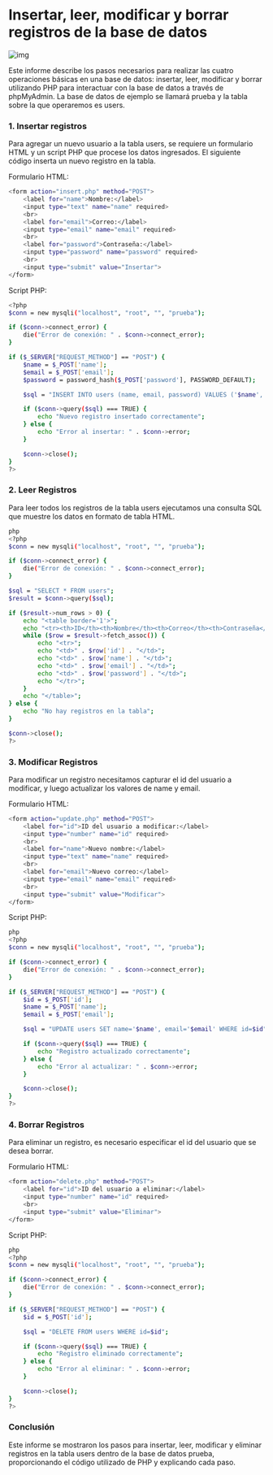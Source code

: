 # Insertar, leer, modificar y borrar registros de la base de datos

![img](https://banner2.cleanpng.com/20180904/xhu/kisspng-logo-image-computer-icons-php-portable-network-gra-william-davies-meng-mongodb-1713944344684.webp)

Este informe describe los pasos necesarios para realizar las cuatro operaciones básicas en una base de datos: insertar, leer, modificar y borrar utilizando PHP para interactuar con la base de datos a través de phpMyAdmin. La base de datos de ejemplo se llamará prueba y la tabla sobre la que operaremos es users.

### 1. Insertar registros

Para agregar un nuevo usuario a la tabla users, se requiere un formulario HTML y un script PHP que procese los datos ingresados. El siguiente código inserta un nuevo registro en la tabla.

Formulario HTML:
```bash
<form action="insert.php" method="POST">
    <label for="name">Nombre:</label>
    <input type="text" name="name" required>
    <br>
    <label for="email">Correo:</label>
    <input type="email" name="email" required>
    <br>
    <label for="password">Contraseña:</label>
    <input type="password" name="password" required>
    <br>
    <input type="submit" value="Insertar">
</form>
```

Script PHP: 
```bash
<?php
$conn = new mysqli("localhost", "root", "", "prueba");

if ($conn->connect_error) {
    die("Error de conexión: " . $conn->connect_error);
}

if ($_SERVER["REQUEST_METHOD"] == "POST") {
    $name = $_POST['name'];
    $email = $_POST['email'];
    $password = password_hash($_POST['password'], PASSWORD_DEFAULT);

    $sql = "INSERT INTO users (name, email, password) VALUES ('$name', '$email', '$password')";

    if ($conn->query($sql) === TRUE) {
        echo "Nuevo registro insertado correctamente";
    } else {
        echo "Error al insertar: " . $conn->error;
    }

    $conn->close();
}
?>
```

### 2. Leer Registros

Para leer todos los registros de la tabla users ejecutamos una consulta SQL que muestre los datos en formato de tabla HTML.

```bash
php
<?php
$conn = new mysqli("localhost", "root", "", "prueba");

if ($conn->connect_error) {
    die("Error de conexión: " . $conn->connect_error);
}

$sql = "SELECT * FROM users";
$result = $conn->query($sql);

if ($result->num_rows > 0) {
    echo "<table border='1'>";
    echo "<tr><th>ID</th><th>Nombre</th><th>Correo</th><th>Contraseña</th></tr>";
    while ($row = $result->fetch_assoc()) {
        echo "<tr>";
        echo "<td>" . $row['id'] . "</td>";
        echo "<td>" . $row['name'] . "</td>";
        echo "<td>" . $row['email'] . "</td>";
        echo "<td>" . $row['password'] . "</td>";
        echo "</tr>";
    }
    echo "</table>";
} else {
    echo "No hay registros en la tabla";
}

$conn->close();
?>
```

### 3. Modificar Registros 
Para modificar un registro necesitamos capturar el id del usuario a modificar, y luego actualizar los valores de name y email.

Formulario HTML:
```bash
<form action="update.php" method="POST">
    <label for="id">ID del usuario a modificar:</label>
    <input type="number" name="id" required>
    <br>
    <label for="name">Nuevo nombre:</label>
    <input type="text" name="name" required>
    <br>
    <label for="email">Nuevo correo:</label>
    <input type="email" name="email" required>
    <br>
    <input type="submit" value="Modificar">
</form>
```

Script PHP:
```bash
php
<?php
$conn = new mysqli("localhost", "root", "", "prueba");

if ($conn->connect_error) {
    die("Error de conexión: " . $conn->connect_error);
}

if ($_SERVER["REQUEST_METHOD"] == "POST") {
    $id = $_POST['id'];
    $name = $_POST['name'];
    $email = $_POST['email'];

    $sql = "UPDATE users SET name='$name', email='$email' WHERE id=$id";

    if ($conn->query($sql) === TRUE) {
        echo "Registro actualizado correctamente";
    } else {
        echo "Error al actualizar: " . $conn->error;
    }

    $conn->close();
}
?>
```

### 4. Borrar Registros 
Para eliminar un registro, es necesario especificar el id del usuario que se desea borrar.

Formulario HTML:
```bash
<form action="delete.php" method="POST">
    <label for="id">ID del usuario a eliminar:</label>
    <input type="number" name="id" required>
    <br>
    <input type="submit" value="Eliminar">
</form>
```

Script PHP: 
```bash
php
<?php
$conn = new mysqli("localhost", "root", "", "prueba");

if ($conn->connect_error) {
    die("Error de conexión: " . $conn->connect_error);
}

if ($_SERVER["REQUEST_METHOD"] == "POST") {
    $id = $_POST['id'];

    $sql = "DELETE FROM users WHERE id=$id";

    if ($conn->query($sql) === TRUE) {
        echo "Registro eliminado correctamente";
    } else {
        echo "Error al eliminar: " . $conn->error;
    }

    $conn->close();
}
?>
```

### Conclusión
Este informe se mostraron los pasos para insertar, leer, modificar y eliminar registros en la tabla users dentro de la base de datos prueba, proporcionando el código utilizado de PHP y explicando cada paso.